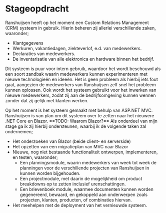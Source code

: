 ﻿# Stageopdracht

Ranshuijsen heeft op het moment een Custom Relations Management (CRM) systeem in gebruik. Hierin beheren zij allerlei verschillende zaken, waaronder;

* Klantgegevens
* Werkuren, vakantiedagen, ziekteverlof, e.d. van medewerkers.
* Declaraties van medewerkers.
* De inventarisatie van alle elektronica en hardware binnen het bedrijf.

Dit systeem is puur voor intern gebruik, waardoor het wordt beschouwd als een soort zandbak waarin medewerkers kunnen experimenteren met nieuwe technologieën en ideeën. Het is geen probleem als hierbij iets fout gaat, aangezien de medewerkers van Ranshuijsen zelf snel het probleem kunnen oplossen. Ook wordt het systeem gebruikt voor het inwerken van nieuwe medewerkers, zodat zij aan de bedrijfsomgeving kunnen wennen zonder dat zij gelijk met klanten werken.

Op het moment is het systeem gemaakt met behulp van ASP.NET MVC. Ranshuijsen is van plan om dit systeem over te zetten naar het nieuwere .NET Core en Blazor. ==TODO: Waarom Blazor?== Als onderdeel van mijn stage ga ik zij hierbij ondersteunen, waarbij ik de volgende taken zal ondernemen;

* Het onderzoeken van Blazor (beide client- en serverside)
* Het opzetten van een migratieplan van MVC naar Blazor
* Nieuwe, nog niet bestaande functionaliteit ontwerpen, implementeren, en testen, waaronder;
    * Een planningsmodule, waarin medewerkers van week tot week de planningen voor de verschillende projecten van Ranshuijsen in kunnen worden bijgehouden.
    * Een projectmodule, met daarin de mogelijkheid om product breakdowns op te zetten inclusief urenschattingen.
    * Een brievenboek module, waarmee documenten kunnen worden gegenereerd, bewaard, en gekoppeld aan onderwerpen zoals projecten, klanten, producten, of combinaties hiervan.
* Het meehelpen met de deployment van het vernieuwde systeem.